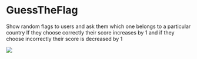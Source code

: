 # GuessTheFlag
Show random flags to users and ask them which one belongs to a particular country
If they choose correctly their score increases by 1 and if they choose incorrectly 
their score is decreased by 1

<a href="http://www.dazzlejunction.com/generators/image-generator.php" title="html image code" target="_blank"><img src="https://media.giphy.com/media/RTurOka4Dm5lm/giphy.gif" border="0"></a>
